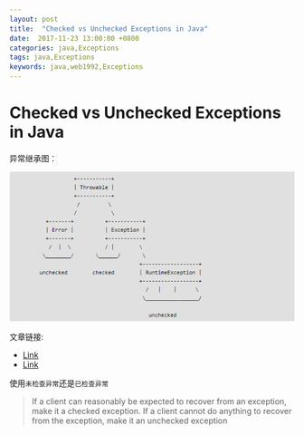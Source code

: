 ```yaml
---
layout: post
title:  "Checked vs Unchecked Exceptions in Java"
date:  2017-11-23 13:00:00 +0800
categories: java,Exceptions
tags: java,Exceptions
keywords: java,web1992,Exceptions
---
```


# Checked vs Unchecked Exceptions in Java

异常继承图：

![](/blog_imasges/java-exception.png)

文章链接:

- [Link](http://www.geeksforgeeks.org/checked-vs-unchecked-exceptions-in-java/)
- [Link](https://docs.oracle.com/javase/tutorial/essential/exceptions/runtime.html)

使用`未检查异常`还是`已检查异常`

> If a client can reasonably be expected to recover from an exception, make it a checked exception. If a client cannot do anything to recover from the exception, make it an unchecked exception

